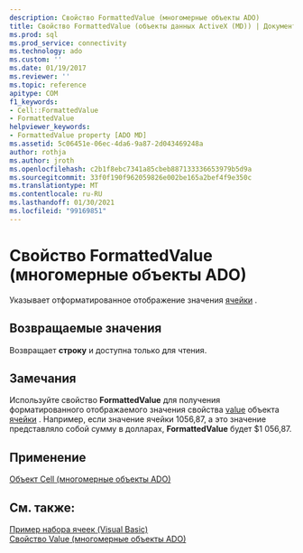 ```yaml
---
description: Свойство FormattedValue (многомерные объекты ADO)
title: Свойство FormattedValue (объекты данных ActiveX (MD)) | Документация Майкрософт
ms.prod: sql
ms.prod_service: connectivity
ms.technology: ado
ms.custom: ''
ms.date: 01/19/2017
ms.reviewer: ''
ms.topic: reference
apitype: COM
f1_keywords:
- Cell::FormattedValue
- FormattedValue
helpviewer_keywords:
- FormattedValue property [ADO MD]
ms.assetid: 5c06451e-06ec-4da6-9a87-2d043469248a
author: rothja
ms.author: jroth
ms.openlocfilehash: c2b1f8ebc7341a85cbeb887133336653979b5d9a
ms.sourcegitcommit: 33f0f190f962059826e002be165a2bef4f9e350c
ms.translationtype: MT
ms.contentlocale: ru-RU
ms.lasthandoff: 01/30/2021
ms.locfileid: "99169851"
---
```

# <a name="formattedvalue-property-ado-md"></a>Свойство FormattedValue (многомерные объекты ADO)
Указывает отформатированное отображение значения [ячейки](./cell-object-ado-md.md) .  
  
## <a name="return-values"></a>Возвращаемые значения  
 Возвращает **строку** и доступна только для чтения.  
  
## <a name="remarks"></a>Замечания  
 Используйте свойство **FormattedValue** для получения форматированного отображаемого значения свойства [value](./value-property-ado-md.md) объекта [ячейки](./cell-object-ado-md.md) . Например, если значение ячейки 1056,87, а это значение представляло собой сумму в долларах, **FormattedValue** будет $1 056,87.  
  
## <a name="applies-to"></a>Применение  
 [Объект Cell (многомерные объекты ADO)](./cell-object-ado-md.md)  
  
## <a name="see-also"></a>См. также:  
 [Пример набора ячеек (Visual Basic)](./cellset-example-vb.md)   
 [Свойство Value (многомерные объекты ADO)](./value-property-ado-md.md)